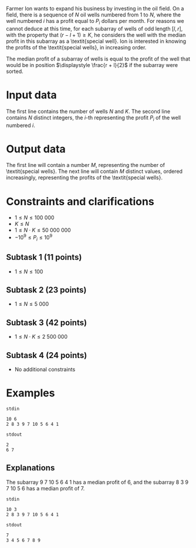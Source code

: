 
Farmer Ion wants to expand his business by investing in the oil field. On a field, there is a sequence of $N$ oil wells numbered from $1$ to $N$, where the well numbered $i$ has a profit equal to $P_i$ dollars per month. For reasons we cannot deduce at this time, for each subarray of wells of odd length $[l, r]$, with the property that $(r - l + 1) \geq K$, he considers the well with the median profit in this subarray as a \textit{special well}. Ion is interested in knowing the profits of the \textit{special wells}, in increasing order.

The median profit of a subarray of wells is equal to the profit of the well that would be in position $\displaystyle \frac{r + l}{2}$ if the subarray were sorted.

# Input data
The first line contains the number of wells $N$ and $K$. The second line contains $N$ distinct integers, the $i$-th representing the profit $P_i$ of the well numbered $i$.

# Output data
The first line will contain a number $M$, representing the number of \textit{special wells}. The next line will contain $M$ distinct values, ordered increasingly, representing the profits of the \textit{special wells}.

# Constraints and clarifications
* $1 \leq N \leq 100\ 000$
* $K \leq N$
* $1 \leq N \cdot K \leq 50\ 000\ 000$
* $-10^9 \leq P_i \leq 10^9$

## Subtask 1 (11 points)
* $1 \leq N \leq 100$
## Subtask 2 (23 points)
* $1 \leq N \leq 5\ 000$
## Subtask 3 (42 points)
* $1 \leq N \cdot K \leq 2\ 500\ 000$
## Subtask 4 (24 points)
* No additional constraints

# Examples
`stdin`
```
10 6
2 8 3 9 7 10 5 6 4 1
```
`stdout`
```
2
6 7
```
Explanations
---
The subarray 9 7 10 5 6 4 1 has a median profit of 6, and the subarray 8 3 9 7 10 5 6 has a median profit of 7.

`stdin`
```
10 3
2 8 3 9 7 10 5 6 4 1
```
`stdout`
```
7
3 4 5 6 7 8 9
```
